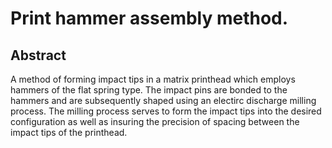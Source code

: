 # Print hammer assembly method.

## Abstract
A method of forming impact tips in a matrix printhead which employs hammers of the flat spring type. The impact pins are bonded to the hammers and are subsequently shaped using an electirc discharge milling process. The milling process serves to form the impact tips into the desired configuration as well as insuring the precision of spacing between the impact tips of the printhead.